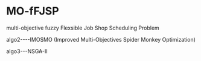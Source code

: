# MO-fFJSP
multi-objective fuzzy Flexsible Job Shop Scheduling Problem

algo2----IMOSMO (Improved Multi-Objectives Spider Monkey Optimization)

algo3---NSGA-II
